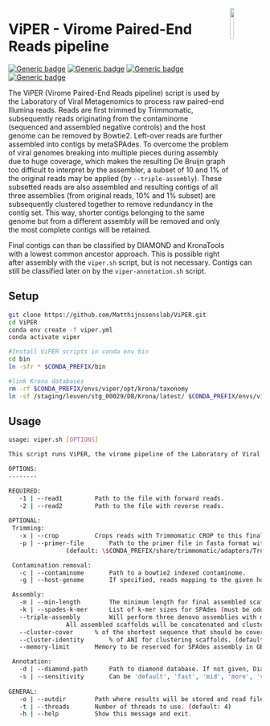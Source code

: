 <a href="https://rega.kuleuven.be/cev/viralmetagenomics"><img src="https://rega.kuleuven.be/cev/viralmetagenomics/pictures/lovm/image_preview" height="12.5%" width="12.5%" align="right"/></a>

# ViPER - Virome Paired-End Reads pipeline
[![Generic badge](https://img.shields.io/badge/GitHub-MatthijnssensLab-brightgreen?logo=github)](https://github.com/Matthijnssenslab)
[![Generic badge](https://img.shields.io/badge/NetoVIR-doi.org%2F10.1038%2Fsrep16532-blue)](https://doi.org/10.1038/srep16532)
[![Generic badge](https://img.shields.io/twitter/url?label=%40JMatthijnssens&style=social&url=https%3A%2F%2Ftwitter.com%2FJMatthijnssens)](https://twitter.com/JMatthijnssens)
[![Generic badge](https://img.shields.io/badge/Laboratory%20of%20Viral%20Metagenomics-1877F2?style=flat-square&logo=facebook&logoColor=white)](https://www.facebook.com/MatthijnssensLab)

The ViPER (Virome Paired-End Reads pipeline) script is used by the Laboratory of Viral Metagenomics to process raw paired-end Illumina reads. Reads are first trimmed by Trimmomatic, subsequently reads originating from the contaminome (sequenced and assembled negative controls) and the host genome can be removed by Bowtie2. Left-over reads are further assembled into contigs by metaSPAdes. To overcome the problem of viral genomes breaking into multiple pieces during assembly due to huge coverage, which makes the resulting De Bruijn graph too difficult to interpret by the assembler, a subset of 10 and 1% of the original reads may be applied (by `--triple-assembly`). These subsetted reads are also assembled and resulting contigs of all three assemblies (from original reads, 10% and 1% subset) are subsequently clustered together to remove redundancy in the contig set. This way, shorter contigs belonging to the same genome but from a different assembly will be removed and only the most complete contigs will be retained.

Final contigs can than be classified by DIAMOND and KronaTools with a lowest common ancestor approach. This is possible right after assembly with the `viper.sh` script, but is not necessary. Contigs can still be classified later on by the `viper-annotation.sh` script.

## Setup
```bash
git clone https://github.com/Matthijnssenslab/ViPER.git
cd ViPER
conda env create -f viper.yml
conda activate viper

#Install ViPER scripts in conda env bin
cd bin
ln -sfr * $CONDA_PREFIX/bin

#link Krona databases
rm -rf $CONDA_PREFIX/envs/viper/opt/krona/taxonomy
ln -sf /staging/leuven/stg_00029/DB/Krona/latest/ $CONDA_PREFIX/envs/viper/opt/krona/taxonomy
```

## Usage
```bash
usage: viper.sh [OPTIONS]

This script runs ViPER, the virome pipeline of the Laboratory of Viral Metagenomics (KU Leuven) for paired-end Illumina reads.

OPTIONS:
--------

REQUIRED:
   -1 | --read1			Path to the file with forward reads.
   -2 | --read2			Path to the file with reverse reads.
   
OPTIONAL:
 Trimming:
   -x | --crop			Crops reads with Trimmomatic CROP to this final length. First 19 bases of each read are removed by default with HEADCROP. (default:'')
   -p | --primer-file		Path to the primer file in fasta format with sequences that have to be trimmed by Trimmomatic, or a built-in option by Trimmomatic. 
   				(default: \$CONDA_PREFIX/share/trimmomatic/adapters/TruSeq3-PE.fa)

 Contamination removal:
   -c | --contaminome		Path to a bowtie2 indexed contaminome.
   -g | --host-genome		If specified, reads mapping to the given host genome will be removed. Requires the path to a bowtie2 indexed host genome.

 Assembly:
   -m | --min-length		The minimum length for final assembled scaffolds. (default: 500)
   -k | --spades-k-mer		List of k-mer sizes for SPAdes (must be odd and less than 128). (default: 21,33,55,77)
   --triple-assembly		Will perform three denovo assemblies with metaspades on the full reads, a 10% and 1% subset of the reads.
   				All assembled scaffolds will be concatenated and clustered together to remove redundancy (see also --cluster-cover/identity).
   --cluster-cover		% of the shortest sequence that should be covered during clustering. (default: 99)
   --cluster-identity		% of ANI for clustering scaffolds. (default: 99)
   --memory-limit		Memory to be reserved for SPAdes assembly in GB. (default: 250)

 Annotation:
   -d | --diamond-path		Path to diamond database. If not given, Diamond and KronaTools will be skipped.
   -s | --sensitivity		Can be 'default', 'fast', 'mid', 'more', 'very' and 'ultra' (default corresponds to --sensitive setting of Diamond).
   
GENERAL:
   -o | --outdir		Path where results will be stored and read files will be copied to (default: current directory). 
   -t | --threads		Number of threads to use. (default: 4)
   -h | --help    		Show this message and exit.
```


